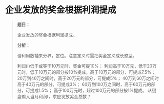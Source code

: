 # 企业发放的奖金根据利润提成

> **题目：**
>
> 企业发放的奖金根据利润提成。
>
> **分析：**
>
> 请利用数轴来分界，定位。注意定义时需把奖金定义成长整型。
>
> 
>
> 利润(I)低于或等于10万元时，奖金可提10%；
> 利润高于10万元，低于20万元时，低于10万元的部分按10%提成，高于10万元的部分，可提成7.5%；
> 20万到40万之间时，高于20万元的部分，可提成5%；
> 40万到60万之间时高于40万元的部分，可提成3%；
> 60万到100万之间时，高于60万元的部分，可提成1.5%；
> 高于100万元时，超过100万元的部分按1%提成。
> 从键盘输入当月利润I，求应发放奖金总数？

